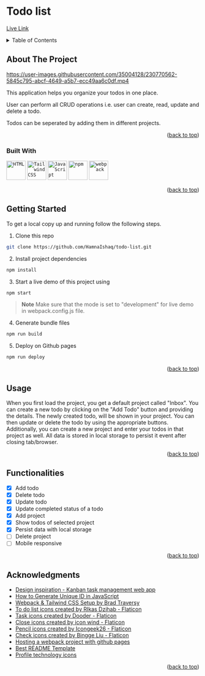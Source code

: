<a name="readme-top"></a>

# Todo list

[Live Link](https://hamnaishaq.github.io/todo-list/)

<!-- TABLE OF CONTENTS -->
<details>
  <summary>Table of Contents</summary>
  <ol>
    <li>
      <a href="#about-the-project">About The Project</a>
      <ul>
        <li><a href="#built-with">Built With</a></li>
      </ul>
    </li>
    <li><a href="#getting-started">Getting Started</a></li>
    <li><a href="#usage">Usage</a></li>
    <li><a href="#functionalities">Functionalities</a></li>
    <li><a href="#acknowledgments">Acknowledgments</a></li>
  </ol>
</details>

<!-- ABOUT THE PROJECT -->

## About The Project

https://user-images.githubusercontent.com/35004128/230770562-5845c795-abcf-4649-a5b7-ecc49aa6c0df.mp4

This application helps you organize your todos in one place.

User can perform all CRUD operations i.e. user can create, read, update and delete a todo.

Todos can be seperated by adding them in different projects.

<p align="right">(<a href="#readme-top">back to top</a>)</p>

### Built With

<div>
	<code><img height="50" src="https://user-images.githubusercontent.com/25181517/192158954-f88b5814-d510-4564-b285-dff7d6400dad.png" alt="HTML" title="HTML" /></code>
	<code><img height="50" src="https://user-images.githubusercontent.com/25181517/202896760-337261ed-ee92-4979-84c4-d4b829c7355d.png" alt="Tailwind CSS" title="Tailwind CSS" /></code>
	<code><img height="50" src="https://user-images.githubusercontent.com/25181517/117447155-6a868a00-af3d-11eb-9cfe-245df15c9f3f.png" alt="JavaScript" title="JavaScript" /></code>
	<code><img height="50" src="https://user-images.githubusercontent.com/25181517/121401671-49102800-c959-11eb-9f6f-74d49a5e1774.png" alt="npm" title="npm" /></code>
	<code><img height="50" src="https://user-images.githubusercontent.com/25181517/187955008-981340e6-b4cc-441b-80cf-7a5e94d29e7e.png" alt="webpack" title="webpack" /></code>
</div>

<p align="right">(<a href="#readme-top">back to top</a>)</p>

<!-- GETTING STARTED -->

## Getting Started

To get a local copy up and running follow the following steps.

1. Clone this repo

```sh
git clone https://github.com/HamnaIshaq/todo-list.git
```

2. Install project dependencies

```sh
npm install
```

3. Start a live demo of this project using

```sh
npm start
```

> **Note**
> Make sure that the mode is set to "development" for live demo in webpack.config.js file.

4. Generate bundle files

```sh
npm run build
```

5. Deploy on Github pages

```sh
npm run deploy
```

<p align="right">(<a href="#readme-top">back to top</a>)</p>

<!-- USAGE -->

## Usage

When you first load the project, you get a default project called "Inbox".
You can create a new todo by clicking on the "Add Todo" button and providing the details. The newly created todo, will be shown in your project. You can then update or delete the todo by using the appropriate buttons. Additionally, you can create a new project and enter your todos in that project as well. All data is stored in local storage to persist it event after closing tab/browser.

<p align="right">(<a href="#readme-top">back to top</a>)</p>

<!-- FUNCTIONALITIES -->

## Functionalities

- [x] Add todo
- [x] Delete todo
- [x] Update todo
- [x] Update completed status of a todo
- [x] Add project
- [x] Show todos of selected project
- [x] Persist data with local storage
- [ ] Delete project
- [ ] Mobile responsive

<p align="right">(<a href="#readme-top">back to top</a>)</p>

<!-- ACKNOWLEDGMENTS -->

## Acknowledgments

- [Design inspiration - Kanban task management web app](https://www.frontendmentor.io/challenges/kanban-task-management-web-app-wgQLt-HlbB)
- [How to Generate Unique ID in JavaScript](https://dev.to/rahmanfadhil/how-to-generate-unique-id-in-javascript-1b13)
- [Webpack & Tailwind CSS Setup by Brad Traversy](https://gist.github.com/bradtraversy/1c93938c1fe4f10d1e5b0532ae22e16a)
- [To do list icons created by RIkas Dzihab - Flaticon](https://www.flaticon.com/free-icons/to-do-list)
- [Task icons created by Dooder - Flaticon](https://www.flaticon.com/free-icons/task)
- [Close icons created by icon wind - Flaticon](https://www.flaticon.com/free-icons/close)
- [Pencil icons created by Icongeek26 - Flaticon](https://www.flaticon.com/free-icons/pencil)
- [Check icons created by Bingge Liu - Flaticon](https://www.flaticon.com/free-icons/check)
- [Hosting a webpack project with github pages](https://www.learnhowtoprogram.com/intermediate-javascript/team-week/hosting-a-webpack-project-with-gh-pages)
- [Best README Template](https://github.com/othneildrew/Best-README-Template)
- [Profile technology icons](https://github.com/marwin1991/profile-technology-icons)

<p align="right">(<a href="#readme-top">back to top</a>)</p>
